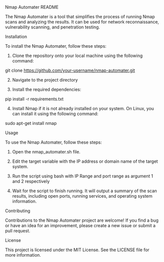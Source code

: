 Nmap Automater README

The Nmap Automater is a tool that simplifies the process of running Nmap scans and analyzing the results. It can be used for network reconnaissance, vulnerability scanning, and penetration testing.

Installation

To install the Nmap Automater, follow these steps:

1. Clone the repository onto your local machine using the following command:

git clone https://github.com/your-username/nmap-automater.git

2. Navigate to the project directory

3. Install the required dependencies:

pip install -r requirements.txt

4. Install Nmap if it is not already installed on your system. On Linux, you can install it using the following command:

sudo apt-get install nmap

Usage

To use the Nmap Automater, follow these steps:

1. Open the nmap_automater.sh file.

2. Edit the target variable with the IP address or domain name of the target system.

3. Run the script using bash with IP Range and port range as argument 1 and 2 respectively

4. Wait for the script to finish running. It will output a summary of the scan results, including open ports, running services, and operating system information.

Contributing

Contributions to the Nmap Automater project are welcome! If you find a bug or have an idea for an improvement, please create a new issue or submit a pull request.

License

This project is licensed under the MIT License. See the LICENSE file for more information.
